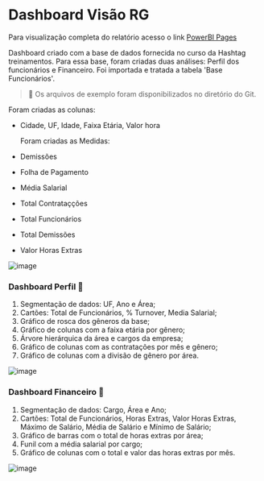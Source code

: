 # Dashboard Visão RG

  Para visualização completa do relatório acesso o link [PowerBI Pages](https://app.powerbi.com/view?r=eyJrIjoiYzAxMDM0NTctMmUwNS00OGIxLTliYzYtZGNhYmQ3NmNlMzZkIiwidCI6ImNmNjk1NWZhLWYwZmEtNDVjYy1iZTEzLTE3ODQ2YTE4ZDViNiJ9)

Dashboard criado com a base de dados fornecida no curso da Hashtag treinamentos. Para essa base, foram criadas duas análises: Perfil dos funcionários e Financeiro.
Foi importada e tratada a tabela 'Base Funcionários'.
  > :pushpin: Os arquivos de exemplo foram disponibilizados no diretório do Git.
 
 Foram criadas as colunas:</br>
- Cidade, UF, Idade, Faixa Etária, Valor hora

  Foram criadas as Medidas:</br>
- Demissões
- Folha de Pagamento
- Média Salarial
- Total Contrataçções
- Total Funcionários
- Total Demissões
- Valor Horas Extras 
  
![image](https://user-images.githubusercontent.com/104692744/174663809-2ef6bdd8-75da-4784-8e95-1ebc18ea0800.png)

### Dashboard Perfil :page_facing_up:

1. Segmentação de dados: UF, Ano e Área;
2. Cartões: Total de Funcionários, % Turnover, Media Salarial;
3. Gráfico de rosca dos gêneros da base;
4. Gráfico de colunas com a faixa etária por gênero;
5. Árvore hierárquica da área e cargos da empresa;
6. Gráfico de colunas com as contratações por mês e gênero; 
7. Gráfico de colunas com a divisão de gênero por área.
  
![image](https://user-images.githubusercontent.com/104692744/174667262-0c160f13-f449-47fd-bc5f-e0b6b6d5e19a.png)

### Dashboard Financeiro :page_facing_up:

1. Segmentação de dados: Cargo, Área e Ano;
2. Cartões: Total de Funcionários, Horas Extras, Valor Horas Extras, Máximo de Salário, Média de Salário e Mínimo de Salário;
3. Gráfico de barras com o total de horas extras por área;
4. Funil com a média salarial por cargo;
5. Gráfico de colunas com o total e valor das horas extras por mês.
  
![image](https://user-images.githubusercontent.com/104692744/174668111-4e9848e0-ffda-4754-a1f0-2b185ec89e08.png)

